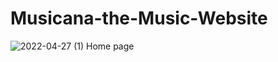 # Musicana-the-Music-Website
![2022-04-27 (1)](https://user-images.githubusercontent.com/92042650/165911486-8695ff77-b29e-48c2-a992-65300b793a11.png)
Home page
